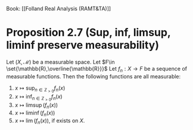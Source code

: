 Book: [[Folland Real Analysis (RAMT&TA)]]
# Proposition 2.7 (Sup, inf, limsup, liminf preserve measurability)
Let $(X,\mathcal{M})$ be a measurable space.
Let $F\in \set{\mathbb{R},\overline{\mathbb{R}}}$
Let $f_{n}:X\to F$ be a sequence of measurable functions.
Then the following functions are all measurable:
1. $\displaystyle x\mapsto \sup_{n\in \mathbb{Z}_{>0}}f_{n}(x)$
2. $\displaystyle x\mapsto \inf_{n\in \mathbb{Z}_{>0}}f_{n}(x)$
3. $\displaystyle x\mapsto \limsup(f_{n}(x))$
3. $\displaystyle x\mapsto \liminf(f_{n}(x))$
4. $x \mapsto \lim(f_{n}(x))$, if exists on $X$.